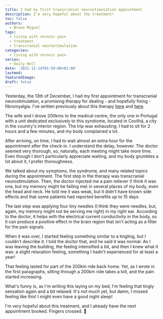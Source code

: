```yaml
---
title: I had my first transcranial neurostimulation appointment
description: I'm very hopeful about the treatment!
toc: false
authors:
  - Bruno Miguel
tags:
  - living with chronic pain
  - treatment
  - transcranial neurostimulation
categories:
  - living with chronic pain
series:
  - Daily Hell
date: '2021-12-14T01:50:00+01:00'
lastmod:
featuredImage:
draft: false
---
```


Yesterday, the 13th of December, I had my first appointment for transcranial neurostimulation, a promising therapy for dealing - and hopefully fixing - fibromyalgia. I've written previously about this therapy [here](https://fibrohell.github.io/posts/transcranial-magnetic-stimulation-appointment-scheduled/) and [here](https://fibrohell.github.io/posts/transcranial-magnetic-stimulation/).

The wife and I drove 200kms to the medical centre, the only one in Portugal with a unit dedicated exclusively to this syndrome, located in Covilhã, a city in the country's interior region. The trip was exhausting; I had to sit for 2 hours and a few minutes, and my body complained a lot.

After arriving, on time, I had to wait almost an extra hour for the appointment after the check-in. I understand the delay, however. The doctor seemed very thorough, so, naturally, each meeting might take more time. Even though I don't particularly appreciate waiting, and my body grumbles a lot about it, I prefer thoroughness.

We talked about my symptoms, the syndrome, and many related topics during the appointment. The first step in the therapy was transcranial neurostimulation. Then, the doctor injected me a pain reliever (I think it was one, but my memory might be failing me) in several places of my body, even the head and neck. He told me it was weak, but it didn't have known side effects and that some patients had reported benefits up to 15 days.

The last step was applying four tiny needles (I think they were needles, but, again, my memory might not be serving me right) in my right ear. According to the doctor, it helps with the electrical current conductivity in the body, so it can produce a positive effect in the brain region that isn't acting as a filter for the pain signals.

When it was over, I started feeling something similar to a tingling, but I couldn't describe it. I told the doctor that, and he said it was normal. As I was leaving the building, the feeling intensified a bit, and then I knew what it was: a slight relaxation feeling, something I hadn't experienced for at least a year!

That feeling lasted for part of the 200km ride back home. Yet, as I wrote in the first paragraphs, sitting through a 200km ride takes a toll, and the pain started increasing.

What's funny is, as I'm writing this laying on my bed, I'm feeling that tingly sensation again and a bit relaxed. It's not much yet, but damn, I missed feeling like this! I might even have a good night sleep!

I'm very hopeful about this treatment, and I already have the next appointment booked. Fingers crossed. 🤞
